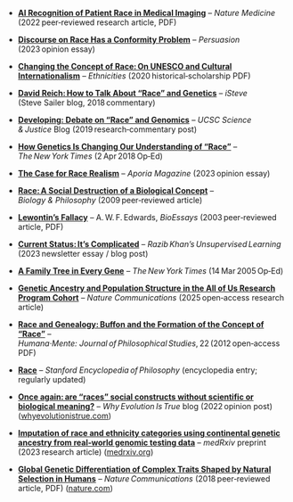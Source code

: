 * **[AI Recognition of Patient Race in Medical Imaging](https://www.factfaq.com/resources/AI_recognition_of_patient_race_in_medical_imaging_%282022%29.pdf)** – *Nature Medicine* (2022 peer‑reviewed research article, PDF)

* **[Discourse on Race Has a Conformity Problem](https://www.persuasion.community/p/discourse-on-race-has-a-conformity)** – *Persuasion* (2023 opinion essay)

* **[Changing the Concept of Race: On UNESCO and Cultural Internationalism](https://www.factfaq.com/resources/Changing_the_concept_of_race_-_On_UNESCO_and_cultural_internationalism_%282020%29.pdf)** – *Ethnicities* (2020 historical‑scholarship PDF)

* **[David Reich: How to Talk About “Race” and Genetics](https://www.unz.com/isteve/david-reich-how-to-talk-about-race-and-genetics/)** – *iSteve* (Steve Sailer blog, 2018 commentary)

* **[Developing: Debate on “Race” and Genomics](https://scijust.ucsc.edu/2019/05/30/developing-debate-on-race-and-genomics/)** – *UCSC Science & Justice* Blog (2019 research‑commentary post)

* **[How Genetics Is Changing Our Understanding of “Race”](https://www.nytimes.com/2018/04/02/opinion/genes-race.html)** – *The New York Times* (2 Apr 2018 Op‑Ed)

* **[The Case for Race Realism](https://www.aporiamagazine.com/p/the-case-for-race-realism)** – *Aporia Magazine* (2023 opinion essay)

* **[Race: A Social Destruction of a Biological Concept](https://link.springer.com/article/10.1007/s10539-009-9193-7)** – *Biology & Philosophy* (2009 peer‑reviewed article)

* **[Lewontin’s Fallacy](https://www.factfaq.com/resources/Edwards2003-LewontinFallacy.pdf)** – A. W. F. Edwards, *BioEssays* (2003 peer‑reviewed article, PDF)

* **[Current Status: It’s Complicated](https://www.razibkhan.com/p/current-status-its-complicated)** – *Razib Khan’s Unsupervised Learning* (2023 newsletter essay / blog post)

* **[A Family Tree in Every Gene](https://www.nytimes.com/2005/03/14/opinion/a-family-tree-in-every-gene.html)** – *The New York Times* (14 Mar 2005 Op‑Ed)

* **[Genetic Ancestry and Population Structure in the All of Us Research Program Cohort](https://www.nature.com/articles/s41467-025-59351-8)** – *Nature Communications* (2025 open‑access research article)

* **[Race and Genealogy: Buffon and the Formation of the Concept of “Race”](https://shs.hal.science/halshs-01508913/document)** – *Humana·Mente: Journal of Philosophical Studies*, 22 (2012 open‑access PDF)

* **[Race](https://plato.stanford.edu/entries/race/)** – *Stanford Encyclopedia of Philosophy* (encyclopedia entry; regularly updated)

* **[Once again: are “races” social constructs without scientific or biological meaning?](https://whyevolutionistrue.com/2022/07/19/once-again-are-races-social-constructs-without-scientific-or-biological-meaning/)** – *Why Evolution Is True* blog (2022 opinion post) ([whyevolutionistrue.com][1])

* **[Imputation of race and ethnicity categories using continental genetic ancestry from real‑world genomic testing data](https://www.medrxiv.org/content/10.1101/2023.08.04.23293679v1)** – *medRxiv* preprint (2023 research article) ([medrxiv.org][2])

* **[Global Genetic Differentiation of Complex Traits Shaped by Natural Selection in Humans](https://www.factfaq.com/resources/Global_genetic_differentiation_of_complex_traits_shaped_by_natural_selection_in_humans.pdf)** – *Nature Communications* (2018 peer‑reviewed article, PDF) ([nature.com][3])

[1]: https://whyevolutionistrue.com/2022/07/19/once-again-are-races-social-constructs-without-scientific-or-biological-meaning/?utm_source=chatgpt.com "Once again: are “races” social constructs without scientific or ..."
[2]: https://www.medrxiv.org/content/10.1101/2023.08.04.23293679v1?utm_source=chatgpt.com "Imputation of race and ethnicity categories using continental genetic ..."
[3]: https://www.nature.com/articles/s41467-018-04191-y?utm_source=chatgpt.com "Global genetic differentiation of complex traits shaped by ... - Nature"
